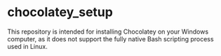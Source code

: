 # chocolatey_setup
This repository is intended for installing Chocolatey on your Windows computer, as it does not support the fully native Bash scripting process used in Linux.
